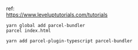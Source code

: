 ref:  
https://www.leveluptutorials.com/tutorials


```
yarn global add parcel-bundler
parcel index.html
```

```
yarn add parcel-plugin-typescript parcel-bundler
```